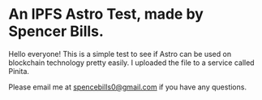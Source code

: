 # An IPFS Astro Test, made by Spencer Bills.

Hello everyone! This is a simple test to see if Astro can be used on blockchain technology pretty easily. I uploaded the file to a service called Pinita.

Please email me at spencebills0@gmail.com if you have any questions.